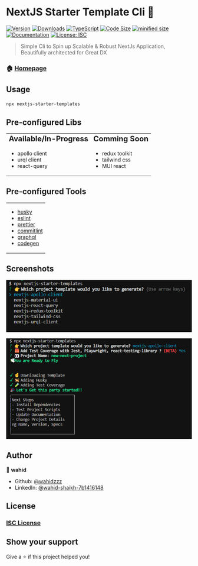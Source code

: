 # NextJS Starter Template Cli 🤖
[![Version](https://img.shields.io/npm/v/nextjs-starter-templates.svg)](https://www.npmjs.com/package/nextjs-starter-templates)
[![Downloads](https://img.shields.io/npm/dw/nextjs-starter-templates)](https://www.npmjs.com/package/nextjs-starter-templates)
[![TypeScript](https://img.shields.io/github/languages/top/wahidzzz/nextjs-starter-templates)](https://www.npmjs.com/package/nextjs-starter-templates)
[![Code Size](https://img.shields.io/github/languages/code-size/wahidzzz/nextjs-starter-templates)](https://www.npmjs.com/package/nextjs-starter-templates)
[![minified size](https://img.shields.io/bundlephobia/min/nextjs-starter-templates)](https://www.npmjs.com/package/nextjs-starter-templates)
[![Documentation](https://img.shields.io/badge/documentation-yes-brightgreen.svg)](https://gitlab.com/nodeprojects4/nextjs-starter-templates)
[![License: ISC](https://img.shields.io/badge/License-ISC-yellow.svg)](#)

>  Simple Cli to Spin up Scalable & Robust NextJs Application, Beautifully architected for Great DX

### 🏠 [Homepage](https://github.com/wahidzzz/nextjs-starter-templates)

## Usage

```sh
npx nextjs-starter-templates
```

## Pre-configured Libs

<table border="0" style="width:100%">
 <tr>
    <td><b style="font-size:20px">Available/In-Progress</b></td>
    <td><b style="font-size:20px">Comming Soon</b></td>
 </tr>
 <tr>
    <td>
        <ul>
            <li><a href="https://www.apollographql.com/docs/react/" style="text-decoration: unset;">apollo client</a></li>
            <li><a href="https://formidable.com/open-source/urql/docs/" style="text-decoration: unset;">urql client</a></li>
            <li><a href="https://react-query-v3.tanstack.com/" style="text-decoration: unset;">react-query</a></li>
        </ul>
    </td>
      <td>
        <ul>
            <li><a href="https://redux-toolkit.js.org/" style="text-decoration: unset;">redux toolkit</a></li>
            <li><a href="https://tailwindcss.com/" style="text-decoration: unset;">tailwind css</a></li>
            <li><a href="https://mui.com/material-ui/getting-started/overview/" style="text-decoration: unset;">MUI react</a></li>
        </ul>
    </td>
 </tr>
</table>

## Pre-configured Tools
<table border="0" style="width:100%">
    <tr>
        <td>
            <ul>
                <li><a href="https://en.wikipedia.org/wiki/ISC_license">husky</a></li>
                <li><a href="https://eslint.org/">eslint</a></li>
                <li><a href="https://prettier.io/">prettier</a></li>
                <li><a href="https://commitlint.js.org/#/">commitlint</a></li>
                <li><a href="https://graphql.org/">graphql</a></li>
                <li><a href="https://the-guild.dev/graphql/codegen">codegen</a></li>
            </ul>
        </td>
    </tr>
</table>



## Screenshots
![](./assets/select-template.png)

![](./assets/done-image.png)

## Author

👤 **wahid**

* Github: [@wahidzzz](https://github.com/wahidzzz)
* LinkedIn: [@wahid-shaikh-7b1416148](https://linkedin.com/in/wahid-shaikh-7b1416148)

## License
### [ISC License](https://en.wikipedia.org/wiki/ISC_license)
## Show your support
Give a ⭐️ if this project helped you!
